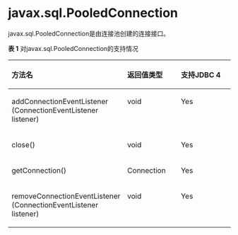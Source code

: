 # javax.sql.PooledConnection

javax.sql.PooledConnection是由连接池创建的连接接口。

**表 1**  对javax.sql.PooledConnection的支持情况

<a name="zh-cn_topic_0237120401_zh-cn_topic_0213179167_zh-cn_topic_0189250547_zh-cn_topic_0059777419_zh-cn_topic_0058965236_table28587499"></a>
<table><thead align="left"><tr id="zh-cn_topic_0237120401_zh-cn_topic_0213179167_zh-cn_topic_0189250547_zh-cn_topic_0059777419_zh-cn_topic_0058965236_row14217013"><th class="cellrowborder" valign="top" width="48.51%" id="mcps1.2.4.1.1"><p id="zh-cn_topic_0237120401_zh-cn_topic_0213179167_zh-cn_topic_0189250547_zh-cn_topic_0059777419_zh-cn_topic_0058965236_p18823619"><a name="zh-cn_topic_0237120401_zh-cn_topic_0213179167_zh-cn_topic_0189250547_zh-cn_topic_0059777419_zh-cn_topic_0058965236_p18823619"></a><a name="zh-cn_topic_0237120401_zh-cn_topic_0213179167_zh-cn_topic_0189250547_zh-cn_topic_0059777419_zh-cn_topic_0058965236_p18823619"></a>方法名</p>
</th>
<th class="cellrowborder" valign="top" width="24.89%" id="mcps1.2.4.1.2"><p id="zh-cn_topic_0237120401_zh-cn_topic_0213179167_zh-cn_topic_0189250547_zh-cn_topic_0059777419_zh-cn_topic_0058965236_p45374687"><a name="zh-cn_topic_0237120401_zh-cn_topic_0213179167_zh-cn_topic_0189250547_zh-cn_topic_0059777419_zh-cn_topic_0058965236_p45374687"></a><a name="zh-cn_topic_0237120401_zh-cn_topic_0213179167_zh-cn_topic_0189250547_zh-cn_topic_0059777419_zh-cn_topic_0058965236_p45374687"></a>返回值类型</p>
</th>
<th class="cellrowborder" valign="top" width="26.6%" id="mcps1.2.4.1.3"><p id="zh-cn_topic_0237120401_zh-cn_topic_0213179167_zh-cn_topic_0189250547_zh-cn_topic_0059777419_zh-cn_topic_0058965236_p24911827"><a name="zh-cn_topic_0237120401_zh-cn_topic_0213179167_zh-cn_topic_0189250547_zh-cn_topic_0059777419_zh-cn_topic_0058965236_p24911827"></a><a name="zh-cn_topic_0237120401_zh-cn_topic_0213179167_zh-cn_topic_0189250547_zh-cn_topic_0059777419_zh-cn_topic_0058965236_p24911827"></a>支持JDBC 4</p>
</th>
</tr>
</thead>
<tbody><tr id="zh-cn_topic_0237120401_zh-cn_topic_0213179167_zh-cn_topic_0189250547_zh-cn_topic_0059777419_zh-cn_topic_0058965236_row49886765"><td class="cellrowborder" valign="top" width="48.51%" headers="mcps1.2.4.1.1 "><p id="zh-cn_topic_0237120401_zh-cn_topic_0213179167_zh-cn_topic_0189250547_zh-cn_topic_0059777419_zh-cn_topic_0058965236_p29638296"><a name="zh-cn_topic_0237120401_zh-cn_topic_0213179167_zh-cn_topic_0189250547_zh-cn_topic_0059777419_zh-cn_topic_0058965236_p29638296"></a><a name="zh-cn_topic_0237120401_zh-cn_topic_0213179167_zh-cn_topic_0189250547_zh-cn_topic_0059777419_zh-cn_topic_0058965236_p29638296"></a>addConnectionEventListener (ConnectionEventListener listener)</p>
</td>
<td class="cellrowborder" valign="top" width="24.89%" headers="mcps1.2.4.1.2 "><p id="zh-cn_topic_0237120401_zh-cn_topic_0213179167_zh-cn_topic_0189250547_zh-cn_topic_0059777419_zh-cn_topic_0058965236_p16533441"><a name="zh-cn_topic_0237120401_zh-cn_topic_0213179167_zh-cn_topic_0189250547_zh-cn_topic_0059777419_zh-cn_topic_0058965236_p16533441"></a><a name="zh-cn_topic_0237120401_zh-cn_topic_0213179167_zh-cn_topic_0189250547_zh-cn_topic_0059777419_zh-cn_topic_0058965236_p16533441"></a>void</p>
</td>
<td class="cellrowborder" valign="top" width="26.6%" headers="mcps1.2.4.1.3 "><p id="zh-cn_topic_0237120401_zh-cn_topic_0213179167_zh-cn_topic_0189250547_zh-cn_topic_0059777419_zh-cn_topic_0058965236_p46568899"><a name="zh-cn_topic_0237120401_zh-cn_topic_0213179167_zh-cn_topic_0189250547_zh-cn_topic_0059777419_zh-cn_topic_0058965236_p46568899"></a><a name="zh-cn_topic_0237120401_zh-cn_topic_0213179167_zh-cn_topic_0189250547_zh-cn_topic_0059777419_zh-cn_topic_0058965236_p46568899"></a>Yes</p>
</td>
</tr>
<tr id="zh-cn_topic_0237120401_zh-cn_topic_0213179167_zh-cn_topic_0189250547_zh-cn_topic_0059777419_zh-cn_topic_0058965236_row52232580"><td class="cellrowborder" valign="top" width="48.51%" headers="mcps1.2.4.1.1 "><p id="zh-cn_topic_0237120401_zh-cn_topic_0213179167_zh-cn_topic_0189250547_zh-cn_topic_0059777419_zh-cn_topic_0058965236_p51594836"><a name="zh-cn_topic_0237120401_zh-cn_topic_0213179167_zh-cn_topic_0189250547_zh-cn_topic_0059777419_zh-cn_topic_0058965236_p51594836"></a><a name="zh-cn_topic_0237120401_zh-cn_topic_0213179167_zh-cn_topic_0189250547_zh-cn_topic_0059777419_zh-cn_topic_0058965236_p51594836"></a>close()</p>
</td>
<td class="cellrowborder" valign="top" width="24.89%" headers="mcps1.2.4.1.2 "><p id="zh-cn_topic_0237120401_zh-cn_topic_0213179167_zh-cn_topic_0189250547_zh-cn_topic_0059777419_zh-cn_topic_0058965236_p36349870"><a name="zh-cn_topic_0237120401_zh-cn_topic_0213179167_zh-cn_topic_0189250547_zh-cn_topic_0059777419_zh-cn_topic_0058965236_p36349870"></a><a name="zh-cn_topic_0237120401_zh-cn_topic_0213179167_zh-cn_topic_0189250547_zh-cn_topic_0059777419_zh-cn_topic_0058965236_p36349870"></a>void</p>
</td>
<td class="cellrowborder" valign="top" width="26.6%" headers="mcps1.2.4.1.3 "><p id="zh-cn_topic_0237120401_zh-cn_topic_0213179167_zh-cn_topic_0189250547_zh-cn_topic_0059777419_zh-cn_topic_0058965236_p50397114"><a name="zh-cn_topic_0237120401_zh-cn_topic_0213179167_zh-cn_topic_0189250547_zh-cn_topic_0059777419_zh-cn_topic_0058965236_p50397114"></a><a name="zh-cn_topic_0237120401_zh-cn_topic_0213179167_zh-cn_topic_0189250547_zh-cn_topic_0059777419_zh-cn_topic_0058965236_p50397114"></a>Yes</p>
</td>
</tr>
<tr id="zh-cn_topic_0237120401_zh-cn_topic_0213179167_zh-cn_topic_0189250547_zh-cn_topic_0059777419_zh-cn_topic_0058965236_row53801354"><td class="cellrowborder" valign="top" width="48.51%" headers="mcps1.2.4.1.1 "><p id="zh-cn_topic_0237120401_zh-cn_topic_0213179167_zh-cn_topic_0189250547_zh-cn_topic_0059777419_zh-cn_topic_0058965236_p61415408"><a name="zh-cn_topic_0237120401_zh-cn_topic_0213179167_zh-cn_topic_0189250547_zh-cn_topic_0059777419_zh-cn_topic_0058965236_p61415408"></a><a name="zh-cn_topic_0237120401_zh-cn_topic_0213179167_zh-cn_topic_0189250547_zh-cn_topic_0059777419_zh-cn_topic_0058965236_p61415408"></a>getConnection()</p>
</td>
<td class="cellrowborder" valign="top" width="24.89%" headers="mcps1.2.4.1.2 "><p id="zh-cn_topic_0237120401_zh-cn_topic_0213179167_zh-cn_topic_0189250547_zh-cn_topic_0059777419_zh-cn_topic_0058965236_p32350477"><a name="zh-cn_topic_0237120401_zh-cn_topic_0213179167_zh-cn_topic_0189250547_zh-cn_topic_0059777419_zh-cn_topic_0058965236_p32350477"></a><a name="zh-cn_topic_0237120401_zh-cn_topic_0213179167_zh-cn_topic_0189250547_zh-cn_topic_0059777419_zh-cn_topic_0058965236_p32350477"></a>Connection</p>
</td>
<td class="cellrowborder" valign="top" width="26.6%" headers="mcps1.2.4.1.3 "><p id="zh-cn_topic_0237120401_zh-cn_topic_0213179167_zh-cn_topic_0189250547_zh-cn_topic_0059777419_zh-cn_topic_0058965236_p50355285"><a name="zh-cn_topic_0237120401_zh-cn_topic_0213179167_zh-cn_topic_0189250547_zh-cn_topic_0059777419_zh-cn_topic_0058965236_p50355285"></a><a name="zh-cn_topic_0237120401_zh-cn_topic_0213179167_zh-cn_topic_0189250547_zh-cn_topic_0059777419_zh-cn_topic_0058965236_p50355285"></a>Yes</p>
</td>
</tr>
<tr id="zh-cn_topic_0237120401_zh-cn_topic_0213179167_zh-cn_topic_0189250547_zh-cn_topic_0059777419_zh-cn_topic_0058965236_row51584444"><td class="cellrowborder" valign="top" width="48.51%" headers="mcps1.2.4.1.1 "><p id="zh-cn_topic_0237120401_zh-cn_topic_0213179167_zh-cn_topic_0189250547_zh-cn_topic_0059777419_zh-cn_topic_0058965236_p7543180"><a name="zh-cn_topic_0237120401_zh-cn_topic_0213179167_zh-cn_topic_0189250547_zh-cn_topic_0059777419_zh-cn_topic_0058965236_p7543180"></a><a name="zh-cn_topic_0237120401_zh-cn_topic_0213179167_zh-cn_topic_0189250547_zh-cn_topic_0059777419_zh-cn_topic_0058965236_p7543180"></a>removeConnectionEventListener (ConnectionEventListener listener)</p>
</td>
<td class="cellrowborder" valign="top" width="24.89%" headers="mcps1.2.4.1.2 "><p id="zh-cn_topic_0237120401_zh-cn_topic_0213179167_zh-cn_topic_0189250547_zh-cn_topic_0059777419_zh-cn_topic_0058965236_p34446356"><a name="zh-cn_topic_0237120401_zh-cn_topic_0213179167_zh-cn_topic_0189250547_zh-cn_topic_0059777419_zh-cn_topic_0058965236_p34446356"></a><a name="zh-cn_topic_0237120401_zh-cn_topic_0213179167_zh-cn_topic_0189250547_zh-cn_topic_0059777419_zh-cn_topic_0058965236_p34446356"></a>void</p>
</td>
<td class="cellrowborder" valign="top" width="26.6%" headers="mcps1.2.4.1.3 "><p id="zh-cn_topic_0237120401_zh-cn_topic_0213179167_zh-cn_topic_0189250547_zh-cn_topic_0059777419_zh-cn_topic_0058965236_p21665867"><a name="zh-cn_topic_0237120401_zh-cn_topic_0213179167_zh-cn_topic_0189250547_zh-cn_topic_0059777419_zh-cn_topic_0058965236_p21665867"></a><a name="zh-cn_topic_0237120401_zh-cn_topic_0213179167_zh-cn_topic_0189250547_zh-cn_topic_0059777419_zh-cn_topic_0058965236_p21665867"></a>Yes</p>
</td>
</tr>
</tbody>
</table>
